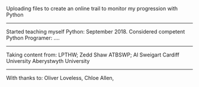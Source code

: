 Uploading files to create an online trail to monitor my progression with Python
*****
Started teaching myself Python: September 2018. Considered competent Python Programer: ....
*****
Taking content from:
LPTHW; Zedd Shaw
ATBSWP; Al Sweigart
Cardiff University
Aberystwyth University
*****
With thanks to:
Oliver Loveless, Chloe Allen, 

